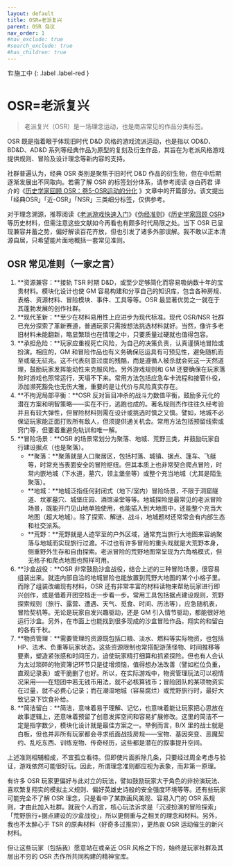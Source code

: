```yaml
---
layout: default
title: OSR=老派复兴
parent: OSR 刍议
nav_order: 1
#nav_exclude: true
#search_exclude: true
#has_children: true
---
```


🏗️施工中
{: .label .label-red }
# OSR=老派复兴

> 老派复兴（OSR）是一场理念运动，也是商店常见的作品分类标签。

OSR 既是指着眼于体现旧时代 D&D 风格的游戏流派运动，也是指以 OD&D、BD&D、AD&D 系列等经典作品为原型的复刻及衍生作品，其旨在为老派风格游戏提供规则、冒险及设计理念等新内容的支持。

社群普遍认为，经典 OSR 类别是聚焦于旧时代 D&D 作品的衍生物，但在中后期逐渐发展出不同取向。若需了解 OSR 的标签划分体系，请参考阅读 @白药君 译介的《[历史学家回顾 OSR：卷5-OSR运动的分化](http://45.79.87.129/bbs/index.php?topic=143067) 》文章中的开篇部分。该文提出「经典OSR」「近-OSR」「NSR」三类细分标签，仅供参考。

对于理念溯源，推荐阅读《[老派游戏快速入门](http://45.79.87.129/bbs/index.php?topic=141676.0)》《[伪经准则](http://45.79.87.129/bbs/index.php?topic=141677.0)》《[历史学家回顾 OSR](http://45.79.87.129/bbs/index.php?topic=141678.0)》等历史材料，但需注意这些文献如今再看也有颇多时代局限之处。当下 OSR 已呈现兼容并蓄之势，偏好解读百花齐放，但也引发了诸多外部误解。我不敢以正本清源自居，只希望能片面地概括一套常见准则。

## OSR 常见准则（一家之言）

1. **资源兼容：**接轨 TSR 时期 D&D，或至少足够简化而容易吸纳数十年的宝贵材料。模块化设计也使 GM 容易构建和分享自己的知识库，包含各种房规、表格、资源材料、冒险模块、事件、工具等等。OSR 最显著优势之一就在于其蓬勃发展的创作社群。
2. **现代革新：**至少在材料易用性上应进步为现代标准。现代 OSR/NSR 社群已充分探索了革新赛道，普通玩家只需按想法挑选材料就好。当然，像许多老旧材料未能翻新，略显繁琐也在情理之中，只要质量过硬就也值得包容。
3. **承担危险：**玩家应重视死亡风险，为自己的决策负责，认真谨慎地冒险或扮演。相应的，GM 和冒险作品也有义务确保厄运具有可预见性，避免随机而至或毫无征兆。这不代表刻意过度的残酷，而是遵循人被杀就会死这一天然道理，鼓励玩家发挥能动性来克服风险。另外游戏规则和 GM 还要确保在玩家落败时游戏也照常运行，天塌不下来。常用方法包括应急车卡流程和接管仆役，添加濒死豁免也无伤大雅，重要的是让代价与风险真实存在。
4. **不拘泥局部平衡：**OSR 反对盲目冲杀的战斗力数值平衡，鼓励多元化的潜在方案和明智策略——实在不行，逃跑也成的。著名规则杰作往往久经考验并且有较大弹性，但冒险材料则需在设计或挑选时慎之又慎。譬如，地城不必保证玩家能正面打败所有敌人，但须提供通关机会。常用方法包括预留线索或窍门等，但要着重避免轨训和唯一解。
5. **冒险场景：**OSR 的场景常划分为聚落、地城、荒野三类，并鼓励玩家自行建设据点（也是聚落）。
   - **聚落：**聚落就是人口聚居区，包括村落、城镇、据点、篷车、飞艇等，时常充当表面安全的冒险枢纽。但其本质上也非常契合爬点冒险，时常内嵌地城（下水道，墓穴，领主堡垒等）或整个充当地城（尤其是陌生聚落）。
   - **地城：**地城泛指任何封闭式（地下/室内）冒险场景，不限于洞窟隧道、坟冢墓穴、城堡庄园、酒馆澡堂等等。地城探险是最常见的老派冒险场景，既能开门见山地单独使用，也能插入到大地图中，还能整个充当大地图（超大地城）。除了探索、解谜、战斗，地城题材还常常会有内部生态和社交派系。
   - **荒野：**荒野就是人迹罕至的户外区域，通常充当旅行大地图来容纳聚落与地城而实现旅行过渡。不过也有许多冒险的重头戏就是大荒野本身，侧重野外生存和自由探索。老派冒险的荒野地图常呈现为六角格模式，但无格子和爬点地图也照样可用。
6. **沙盒战役：**OSR 非常鼓励沙盒战役，结合上述的三种冒险场景，很容易组装出来。就连内部自洽的地城冒险也能放置到荒野大地图的某个小格子里。而除了组装改编现有材料，OSR 还有非常丰富的材料读物来帮助玩家进行即兴创作，或是借着开团空档走一步看一步。常用工具包括据点建设规则，荒野探索规则（旅行、露营、遭遇、天气、觅食、时间、历法等），应急随机表，冒险契机等。无论是玩家自发兴趣驱动，还是 GM 引入情节驱动，都能很好地运行沙盒。另外，在市面上也能找到很多现成的沙盒冒险作品，翔实的和留白的各有千秋。
7. **物资管理：**需要管理的资源既包括口粮、淡水、燃料等实际物资，也包括 HP、法术、负重等玩家状态。这些资源限制也常搭配游荡怪物、时间推移等要素，塑造紧张感和时间压力，迫使玩家精打细算和抓紧探险。但也有人会认为太过琐碎的物资簿记环节只是徒增烦恼，值得想办法改善（譬如栏位负重，直观记录表）或干脆删了也好。所以，在实际游戏中，物资管理玩法可以视情况采用——在短团中若无钱币用法，就不必核算钱币；冒险团队的某项物资实在过量，就不必费心记录；而在潮湿地城（容易腐烂）或荒野旅行时，最好大致记录下饮食补给。
8. **简洁留白：**简洁，意味着易于理解、记忆，也意味着能让玩家把心思放在故事逻辑上，还意味着预留了创意发挥空间和容易扩展修改。这里的简洁不一定是指字数少，模块化设计就是最佳方案之一。举例而言，B/X 里的战士就是白板，但也并非所有玩家都会寻求纸面战技房规——宝物、基因突变、恶魔契约、乱吃东西、训练宠物、传奇经历，这些都是潜在的叙事提升空间。

上述准则相辅相成，不宜孤立看待。但即使片面拆除几条，只要经过周全考虑与验证，游戏依然可能很好玩。因此，所谓理念准则都应视为表象，而非第一原理。

有许多 OSR 玩家更偏好与此对立的玩法，譬如鼓励玩家大于角色的非扮演玩法、喜欢繁复翔实的模拟主义规则、偏好英雄史诗般的安全强度环境等等。还有些玩家可能完全不了解 OSR 理念，只是看中了某款画风美观、容易入门的 OSR 系规则，才由此加入社群。就我个人而言，核心玩法诉求是「沉浸扮演的冒险探索」「荒野旅行+据点建设的沙盒战役」，所以更侧重与之相关的理念和材料。另外，我也不太醉心于 TSR 的原典材料（好奇多过推崇），更热衷 OSR 运动催生的新兴材料。

但让这些玩家（包括我）愿意站在或亲近 OSR 风格之下的，始终是玩家社群及其层出不穷的 OSR 杰作所共同构建的精神宝库。
